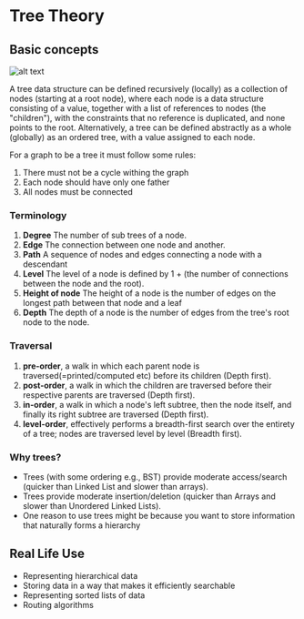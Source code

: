 # Tree  Theory

## Basic concepts

![alt text](https://upload.wikimedia.org/wikipedia/commons/thumb/f/f7/Binary_tree.svg/288px-Binary_tree.svg.png "title")

A tree data structure can be defined recursively (locally) as a collection of nodes (starting at a root node),
where each node is a data structure consisting of a value, together with a list of references to nodes (the "children"),
with the constraints that no reference is duplicated, and none points to the root.
Alternatively, a tree can be defined abstractly as a whole (globally) as an ordered tree, with a value assigned to each node.

For a graph to be a tree it must follow some rules:
1. There must not be a cycle withing the graph
2. Each node should have only one father
3. All nodes must be connected

### Terminology
1. **Degree** The number of sub trees of a node.
2. **Edge** The connection between one node and another.
3. **Path** A sequence of nodes and edges connecting a node with a descendant
4. **Level** The level of a node is defined by 1 + (the number of connections between the node and the root).
5. **Height of node** The height of a node is the number of edges on the longest path between that node and a leaf
6. **Depth** The depth of a node is the number of edges from the tree's root node to the node.

### Traversal
1. **pre-order**, a walk in which each parent node is traversed(=printed/computed etc) before its children (Depth first).
2. **post-order**, a walk in which the children are traversed before their respective parents are traversed (Depth first).
3. **in-order**, a walk in which a node's left subtree, then the node itself, and finally its right subtree are traversed (Depth first).
4. **level-order**, effectively performs a breadth-first search over the entirety of a tree; nodes are traversed level by level (Breadth first).

### Why trees?

- Trees (with some ordering e.g., BST) provide moderate access/search (quicker than Linked List and slower than arrays).
- Trees provide moderate insertion/deletion (quicker than Arrays and slower than Unordered Linked Lists).
- One reason to use trees might be because you want to store information that naturally forms a hierarchy

## Real Life Use

- Representing hierarchical data
- Storing data in a way that makes it efficiently searchable
- Representing sorted lists of data
- Routing algorithms